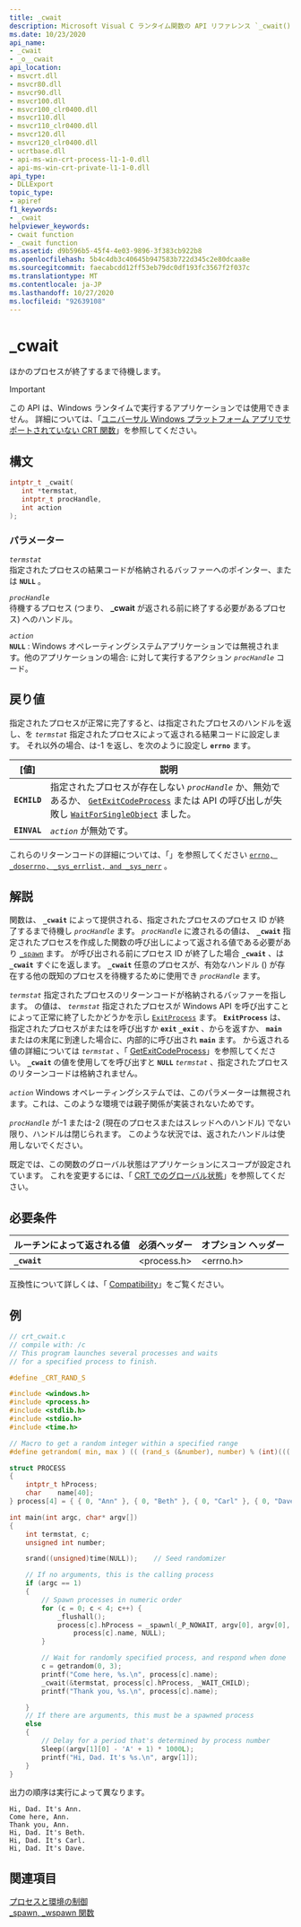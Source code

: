 ```yaml
---
title: _cwait
description: Microsoft Visual C ランタイム関数の API リファレンス `_cwait()` 。
ms.date: 10/23/2020
api_name:
- _cwait
- _o__cwait
api_location:
- msvcrt.dll
- msvcr80.dll
- msvcr90.dll
- msvcr100.dll
- msvcr100_clr0400.dll
- msvcr110.dll
- msvcr110_clr0400.dll
- msvcr120.dll
- msvcr120_clr0400.dll
- ucrtbase.dll
- api-ms-win-crt-process-l1-1-0.dll
- api-ms-win-crt-private-l1-1-0.dll
api_type:
- DLLExport
topic_type:
- apiref
f1_keywords:
- _cwait
helpviewer_keywords:
- cwait function
- _cwait function
ms.assetid: d9b596b5-45f4-4e03-9896-3f383cb922b8
ms.openlocfilehash: 5b4c4db3c40645b947583b722d345c2e80dcaa8e
ms.sourcegitcommit: faecabcdd12ff53eb79dc0df193fc3567f2f037c
ms.translationtype: MT
ms.contentlocale: ja-JP
ms.lasthandoff: 10/27/2020
ms.locfileid: "92639108"
---
```

# <a name="_cwait"></a>_cwait

ほかのプロセスが終了するまで待機します。

> [!IMPORTANT]
> この API は、Windows ランタイムで実行するアプリケーションでは使用できません。 詳細については、「[ユニバーサル Windows プラットフォーム アプリでサポートされていない CRT 関数](../../cppcx/crt-functions-not-supported-in-universal-windows-platform-apps.md)」を参照してください。

## <a name="syntax"></a>構文

```C
intptr_t _cwait(
   int *termstat,
   intptr_t procHandle,
   int action
);
```

### <a name="parameters"></a>パラメーター

*`termstat`*\
指定されたプロセスの結果コードが格納されるバッファーへのポインター、または **`NULL`** 。

*`procHandle`*\
待機するプロセス (つまり、 **_cwait** が返される前に終了する必要があるプロセス) へのハンドル。

*`action`*\
**`NULL`** : Windows オペレーティングシステムアプリケーションでは無視されます。他のアプリケーションの場合: に対して実行するアクション *`procHandle`* コード。

## <a name="return-value"></a>戻り値

指定されたプロセスが正常に完了すると、は指定されたプロセスのハンドルを返し、を *`termstat`* 指定されたプロセスによって返される結果コードに設定します。 それ以外の場合、は-1 を返し、を次のように設定し **`errno`** ます。

|[値]|説明|
|-----------|-----------------|
|**`ECHILD`**|指定されたプロセスが存在しない *`procHandle`* か、無効であるか、 [`GetExitCodeProcess`](/windows/win32/api/processthreadsapi/nf-processthreadsapi-getexitcodeprocess) または API の呼び出しが失敗し [`WaitForSingleObject`](/windows/win32/api/synchapi/nf-synchapi-waitforsingleobject) ました。|
|**`EINVAL`**|*`action`* が無効です。|

これらのリターンコードの詳細については、「」を参照してください [`errno, _doserrno, _sys_errlist, and _sys_nerr`](../../c-runtime-library/errno-doserrno-sys-errlist-and-sys-nerr.md) 。

## <a name="remarks"></a>解説

関数は、 **`_cwait`** によって提供される、指定されたプロセスのプロセス ID が終了するまで待機し *`procHandle`* ます。 *`procHandle`* に渡されるの値は、 **`_cwait`** 指定されたプロセスを作成した関数の呼び出しによって返される値である必要があり [`_spawn`](../../c-runtime-library/spawn-wspawn-functions.md) ます。 が呼び出される前にプロセス ID が終了した場合 **`_cwait`** 、は **`_cwait`** すぐにを返します。 **`_cwait`** 任意のプロセスが、有効なハンドル () が存在する他の既知のプロセスを待機するために使用でき *`procHandle`* ます。

*`termstat`* 指定されたプロセスのリターンコードが格納されるバッファーを指します。 の値は、 *`termstat`* 指定されたプロセスが Windows API を呼び出すことによって正常に終了したかどうかを示し [`ExitProcess`](/windows/win32/api/processthreadsapi/nf-processthreadsapi-exitprocess) ます。 **`ExitProcess`** は、指定されたプロセスがまたはを呼び出すか **`exit`** **`_exit`** 、からを返すか、 **`main`** またはの末尾に到達した場合に、内部的に呼び出され **`main`** ます。 から返される値の詳細については *`termstat`* 、「 [GetExitCodeProcess](/windows/win32/api/processthreadsapi/nf-processthreadsapi-getexitcodeprocess)」を参照してください。 **`_cwait`** の値を使用してを呼び出すと **`NULL`** *`termstat`* 、指定されたプロセスのリターンコードは格納されません。

*`action`* Windows オペレーティングシステムでは、このパラメーターは無視されます。これは、このような環境では親子関係が実装されないためです。

*`procHandle`* が-1 または-2 (現在のプロセスまたはスレッドへのハンドル) でない限り、ハンドルは閉じられます。 このような状況では、返されたハンドルは使用しないでください。

既定では、この関数のグローバル状態はアプリケーションにスコープが設定されています。 これを変更するには、「 [CRT でのグローバル状態](../global-state.md)」を参照してください。

## <a name="requirements"></a>必要条件

|ルーチンによって返される値|必須ヘッダー|オプション ヘッダー|
|-------------|---------------------|---------------------|
|**`_cwait`**|\<process.h>|\<errno.h>|

互換性について詳しくは、「 [Compatibility](../../c-runtime-library/compatibility.md)」をご覧ください。

## <a name="example"></a>例

```C
// crt_cwait.c
// compile with: /c
// This program launches several processes and waits
// for a specified process to finish.

#define _CRT_RAND_S

#include <windows.h>
#include <process.h>
#include <stdlib.h>
#include <stdio.h>
#include <time.h>

// Macro to get a random integer within a specified range
#define getrandom( min, max ) (( (rand_s (&number), number) % (int)((( max ) + 1 ) - ( min ))) + ( min ))

struct PROCESS
{
    intptr_t hProcess;
    char    name[40];
} process[4] = { { 0, "Ann" }, { 0, "Beth" }, { 0, "Carl" }, { 0, "Dave" } };

int main(int argc, char* argv[])
{
    int termstat, c;
    unsigned int number;

    srand((unsigned)time(NULL));    // Seed randomizer

    // If no arguments, this is the calling process
    if (argc == 1)
    {
        // Spawn processes in numeric order
        for (c = 0; c < 4; c++) {
            _flushall();
            process[c].hProcess = _spawnl(_P_NOWAIT, argv[0], argv[0],
                process[c].name, NULL);
        }

        // Wait for randomly specified process, and respond when done
        c = getrandom(0, 3);
        printf("Come here, %s.\n", process[c].name);
        _cwait(&termstat, process[c].hProcess, _WAIT_CHILD);
        printf("Thank you, %s.\n", process[c].name);

    }
    // If there are arguments, this must be a spawned process
    else
    {
        // Delay for a period that's determined by process number
        Sleep((argv[1][0] - 'A' + 1) * 1000L);
        printf("Hi, Dad. It's %s.\n", argv[1]);
    }
}
```

出力の順序は実行によって異なります。

```Output
Hi, Dad. It's Ann.
Come here, Ann.
Thank you, Ann.
Hi, Dad. It's Beth.
Hi, Dad. It's Carl.
Hi, Dad. It's Dave.
```

## <a name="see-also"></a>関連項目

[プロセスと環境の制御](../../c-runtime-library/process-and-environment-control.md)\
[_spawn, _wspawn 関数](../../c-runtime-library/spawn-wspawn-functions.md)

